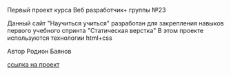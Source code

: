 Первый проект курса Веб разработчик+ группы №23



Данный сайт "Научиться учиться" разработан для закрепления навыков первого учебного спринта "Статическая верстка"
В этом проекте используются технологии html+css 



Автор Родион Баянов

[ссылка на проект](https://blacket1.github.io/how-to-learn-plus/)
